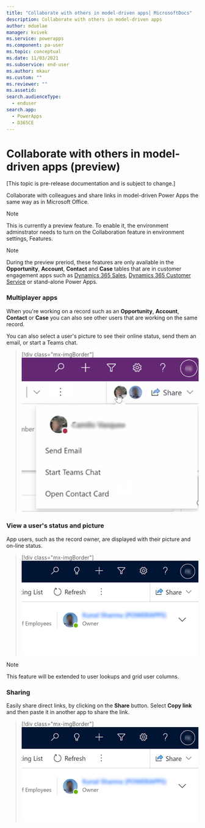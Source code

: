 ```yaml
---
title: "Collaborate with others in model-driven apps| MicrosoftDocs"
description: Collaborate with others in model-driven apps
author: mduelae
manager: kvivek
ms.service: powerapps
ms.component: pa-user
ms.topic: conceptual
ms.date: 11/03/2021
ms.subservice: end-user
ms.author: mkaur
ms.custom: ""
ms.reviewer: ""
ms.assetid: 
search.audienceType: 
  - enduser
search.app: 
  - PowerApps
  - D365CE
---
```

# Collaborate with others in model-driven apps (preview)

[This topic is pre-release documentation and is subject to change.]

Collaborate with colleagues and share links in model-driven Power Apps the same way as in Microsoft Office.

> [!NOTE]
> This is currently a preview feature.  To enable it, the environment adminstrator needs to turn on the Collaboration feature in environment settings, Features.

> [!NOTE]
> During the preview preriod, these features are only available in the **Opportunity**, **Account**, **Contact** and **Case** tables that are in customer engagement apps such as [Dynamics 365 Sales](/dynamics365/sales-professional/help-hub.md), [Dynamics 365 Customer Service](/dynamics365/customer-service/help-hub.md) or stand-alone Power Apps.


### Multiplayer apps
When you're working on a record such as an **Opportunity**, **Account**, **Contact** or **Case** you can also see other users that are working on the same record.

You can also select a user's picture to see their online status, send them an email, or start a Teams chat.

> [!div class="mx-imgBorder"]
> ![](media/collob-1.png "")


### View a user's status and picture

App users, such as the record owner, are displayed with their picture and on-line status.

> [!div class="mx-imgBorder"]
> ![](media/collob-2.png "")

> [!NOTE]
> This feature will be extended to user lookups and grid user columns. 


### Sharing 

Easily share direct links, by clicking on the **Share** button. Select **Copy link** and then paste it in another app to share the link. 

> [!div class="mx-imgBorder"]
> ![](media/collob-2.png "")



